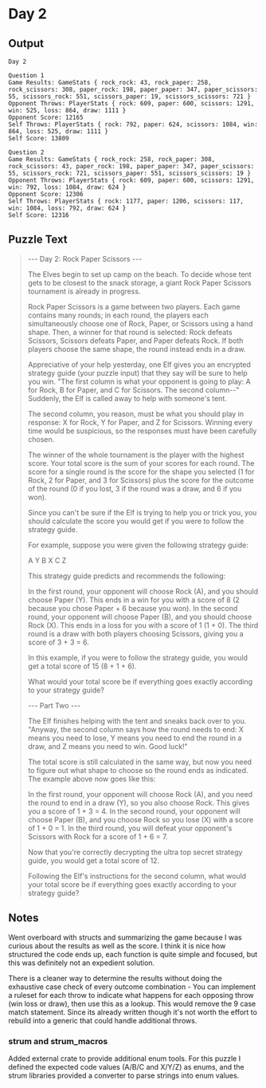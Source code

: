 # Day 2

## Output

```
Day 2

Question 1
Game Results: GameStats { rock_rock: 43, rock_paper: 258, rock_scissors: 308, paper_rock: 198, paper_paper: 347, paper_scissors: 55, scissors_rock: 551, scissors_paper: 19, scissors_scissors: 721 }
Opponent Throws: PlayerStats { rock: 609, paper: 600, scissors: 1291, win: 525, loss: 864, draw: 1111 }
Opponent Score: 12165
Self Throws: PlayerStats { rock: 792, paper: 624, scissors: 1084, win: 864, loss: 525, draw: 1111 }
Self Score: 13809

Question 2
Game Results: GameStats { rock_rock: 258, rock_paper: 308, rock_scissors: 43, paper_rock: 198, paper_paper: 347, paper_scissors: 55, scissors_rock: 721, scissors_paper: 551, scissors_scissors: 19 }
Opponent Throws: PlayerStats { rock: 609, paper: 600, scissors: 1291, win: 792, loss: 1084, draw: 624 }
Opponent Score: 12306
Self Throws: PlayerStats { rock: 1177, paper: 1206, scissors: 117, win: 1084, loss: 792, draw: 624 }
Self Score: 12316
```

## Puzzle Text
> --- Day 2: Rock Paper Scissors ---
> 
> The Elves begin to set up camp on the beach. To decide whose tent gets to be closest to the snack storage, a giant Rock Paper Scissors tournament is already in progress.
> 
> Rock Paper Scissors is a game between two players. Each game contains many rounds; in each round, the players each simultaneously choose one of Rock, Paper, or Scissors using a hand shape. Then, a winner for that round is selected: Rock defeats Scissors, Scissors defeats Paper, and Paper defeats Rock. If both players choose the same shape, the round instead ends in a draw.
> 
> Appreciative of your help yesterday, one Elf gives you an encrypted strategy guide (your puzzle input) that they say will be sure to help you win. "The first column is what your opponent is going to play: A for Rock, B for Paper, and C for Scissors. The second column--" Suddenly, the Elf is called away to help with someone's tent.
> 
> The second column, you reason, must be what you should play in response: X for Rock, Y for Paper, and Z for Scissors. Winning every time would be suspicious, so the responses must have been carefully chosen.
> 
> The winner of the whole tournament is the player with the highest score. Your total score is the sum of your scores for each round. The score for a single round is the score for the shape you selected (1 for Rock, 2 for Paper, and 3 for Scissors) plus the score for the outcome of the round (0 if you lost, 3 if the round was a draw, and 6 if you won).
> 
> Since you can't be sure if the Elf is trying to help you or trick you, you should calculate the score you would get if you were to follow the strategy guide.
> 
> For example, suppose you were given the following strategy guide:
> 
> A Y
> B X
> C Z
> 
> This strategy guide predicts and recommends the following:
> 
> 	In the first round, your opponent will choose Rock (A), and you should choose Paper (Y). This ends in a win for you with a score of 8 (2 because you chose Paper + 6 because you won).
> 	In the second round, your opponent will choose Paper (B), and you should choose Rock (X). This ends in a loss for you with a score of 1 (1 + 0).
> 	The third round is a draw with both players choosing Scissors, giving you a score of 3 + 3 = 6.
> 
> In this example, if you were to follow the strategy guide, you would get a total score of 15 (8 + 1 + 6).
> 
> What would your total score be if everything goes exactly according to your strategy guide?
> 
> --- Part Two ---
> 
> The Elf finishes helping with the tent and sneaks back over to you. "Anyway, the second column says how the round needs to end: X means you need to lose, Y means you need to end the round in a draw, and Z means you need to win. Good luck!"
> 
> The total score is still calculated in the same way, but now you need to figure out what shape to choose so the round ends as indicated. The example above now goes like this:
> 
> 	In the first round, your opponent will choose Rock (A), and you need the round to end in a draw (Y), so you also choose Rock. This gives you a score of 1 + 3 = 4.
> 	In the second round, your opponent will choose Paper (B), and you choose Rock so you lose (X) with a score of 1 + 0 = 1.
> 	In the third round, you will defeat your opponent's Scissors with Rock for a score of 1 + 6 = 7.
> 
> Now that you're correctly decrypting the ultra top secret strategy guide, you would get a total score of 12.
> 
> Following the Elf's instructions for the second column, what would your total score be if everything goes exactly according to your strategy guide?

## Notes

Went overboard with structs and summarizing the game because I was curious about the results as well as the score.
I think it is nice how structured the code ends up, each function is quite simple and focused, but this was definitely not an expedient solution.

There is a cleaner way to determine the results without doing the exhaustive case check of every outcome combination - You can implement a ruleset for each throw to indicate what happens for each opposing throw (win loss or draw), then use this as a lookup. This would remove the 9 case match statement. Since its already written though it's not worth the effort to rebuild into a generic that could handle additional throws.

### strum and strum_macros

Added external crate to provide additional enum tools. For this puzzle I defined the expected code values (A/B/C and X/Y/Z) as enums, and the strum libraries provided a converter to parse strings into enum values.
